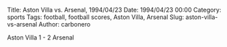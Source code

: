 Title: Aston Villa vs. Arsenal, 1994/04/23
Date: 1994/04/23 00:00
Category: sports
Tags: football, football scores, Aston Villa, Arsenal
Slug: aston-villa-vs-arsenal
Author: carbonero


Aston Villa 1 - 2 Arsenal
